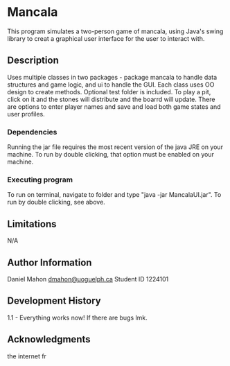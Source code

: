 # Mancala

This program simulates a two-person game of mancala, using Java's swing library to creat a graphical user interface for the user to interact with.

## Description

Uses multiple classes in two packages - package mancala to handle data structures and game logic, and ui to handle the GUI. Each class uses OO design to create methods. 
Optional test folder is included. 
To play a pit, click on it and the stones will distribute and the boarrd will update. There are options to enter player names and save and load both game states and user profiles.

### Dependencies

Running the jar file requires the most recent version of the java JRE on your machine. To run by double clicking, that option must be enabled on your machine.

### Executing program

To run on terminal, navigate to folder and type "java -jar MancalaUI.jar". To run by double clicking, see above.

## Limitations

N/A

## Author Information

Daniel Mahon
dmahon@uoguelph.ca
Student ID 1224101

## Development History

1.1 - Everything works now! If there are bugs lmk.

## Acknowledgments

the internet fr



